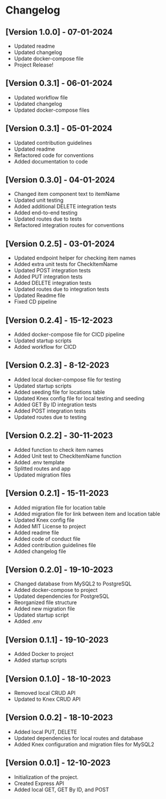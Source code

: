 # Changelog

## [Version 1.0.0] - 07-01-2024
-   Updated readme
-   Updated changelog
-   Update docker-compose file
-   Project Release!

## [Version 0.3.1] - 06-01-2024
-   Updated workflow file
-   Updated changelog
-   Updated docker-compose files

## [Version 0.3.1] - 05-01-2024
-   Updated contribution guidelines
-   Updated readme
-   Refactored code for conventions
-   Added documentation to code

## [Version 0.3.0] - 04-01-2024
-   Changed item component text to itemName 
-   Updated unit testing
-   Added additional DELETE integration tests
-   Added end-to-end testing
-   Updated routes due to tests
-   Refactored integration routes for conventions

## [Version 0.2.5] - 03-01-2024
-   Updated endpoint helper for checking item names
-   Added extra unit tests for CheckItemName
-   Updated POST integration tests
-   Added PUT integration tests
-   Added DELETE integration tests
-   Updated routes due to integration tests
-   Updated Readme file
-   Fixed CD pipeline

## [Version 0.2.4] - 15-12-2023
-   Added docker-compose file for CICD pipeline
-   Updated startup scripts
-   Added workflow for CICD

## [Version 0.2.3] - 8-12-2023
-   Added local docker-compose file for testing
-   Updated startup scripts
-   Added seeding file for locations table
-   Updated Knex config file for local testing and seeding
-   Added GET By ID integration tests
-   Added POST integration tests
-   Updated routes due to testing

## [Version 0.2.2] - 30-11-2023
-   Added function to check item names
-   Added Unit test to CheckItemName function
-   Added .env template
-   Splitted routes and app
-   Updated migration files

## [Version 0.2.1] - 15-11-2023
-   Added migration file for location table
-   Added migration file for link between item and location table
-   Updated Knex config file
-   Added MIT License to project
-   Added readme file
-   Added code of conduct file
-   Added contribution guidelines file
-   Added changelog file

## [Version 0.2.0] - 19-10-2023
-   Changed database from MySQL2 to PostgreSQL
-   Added docker-compose to project
-   Updated dependencies for PostgreSQL
-   Reorganized file structure
-   Added new migration file
-   Updated startup script
-   Added .env

## [Version 0.1.1] - 19-10-2023
-   Added Docker to project
-   Added startup scripts

## [Version 0.1.0] - 18-10-2023
-   Removed local CRUD API
-   Updated to Knex CRUD API

## [Version 0.0.2] - 18-10-2023
-   Added local PUT, DELETE
-   Updated dependencies for local routes and database
-   Added Knex configuration and migration files for MySQL2

## [Version 0.0.1] - 12-10-2023
-   Initialization of the project.
-   Created Express API
-   Added local GET, GET By ID, and POST